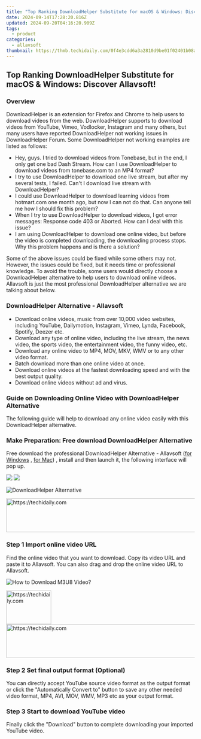 ```yaml
---
title: "Top Ranking DownloadHelper Substitute for macOS & Windows: Discover Allavsoft!"
date: 2024-09-14T17:28:20.816Z
updated: 2024-09-20T04:16:20.909Z
tags:
  - product
categories:
  - allavsoft
thumbnail: https://thmb.techidaily.com/0f4e3cdd6a3a2810d9be01f02401b08a8ee0a737df3f1b1c4792de29fdd777e8.jpg
---
```


## Top Ranking DownloadHelper Substitute for macOS & Windows: Discover Allavsoft!

### Overview

DownloadHelper is an extension for Firefox and Chrome to help users to download videos from the web. DownloadHelper supports to download videos from YouTube, Vimeo, Vodlocker, Instagram and many others, but many users have reported DownloadHelper not working issues in DownloadHelper Forum. Some DownloadHelper not working examples are listed as follows:

* Hey, guys. I tried to download videos from Tonebase, but in the end, I only get one bad Dash Stream. How can I use DownloadHelper to download videos from tonebase.com to an MP4 format?
* I try to use DownloadHelper to download one live stream, but after my several tests, I failed. Can't I download live stream with DownloadHelper?
* I could use DownloadHelper to download learning videos from hotmart.com one month ago, but now I can not do that. Can anyone tell me how I should fix this problem?
* When I try to use DownloadHelper to download videos, I got error messages: Response code 403 or Aborted. How can I deal with this issue?
* I am using DownloadHelper to download one online video, but before the video is completed downloading, the downloading process stops. Why this problem happens and is there a solution?

Some of the above issues could be fixed while some others may not. However, the issues could be fixed, but it needs time or professional knowledge. To avoid the trouble, some users would directly choose a DownloadHelper alternative to help users to download online videos. Allavsoft is just the most professional DownloadHelper alternative we are talking about below.

### DownloadHelper Alternative - Allavsoft

* Download online videos, music from over 10,000 video websites, including YouTube, Dailymotion, Instagram, Vimeo, Lynda, Facebook, Spotify, Deezer etc.
* Download any type of online video, including the live stream, the news video, the sports video, the entertainment video, the funny video, etc.
* Download any online video to MP4, MOV, MKV, WMV or to any other video format.
* Batch download more than one online video at once.
* Download online videos at the fastest downloading speed and with the best output quality.
* Download online videos without ad and virus.

### Guide on Downloading Online Video with DownloadHelper Alternative

The following guide will help to download any online video easily with this DownloadHelper alternative.

### Make Preparation: Free download DownloadHelper Alternative

Free download the professional DownloadHelper Alternative - Allavsoft ([for Windows](https://tools.techidaily.com/allavsoft/products/) , [for Mac](https://tools.techidaily.com/allavsoft/products/)) , install and then launch it, the following interface will pop up.

[![](https://www.allavsoft.com/how-to/../images/how-to/free-download-win.jpg)](https://tools.techidaily.com/allavsoft/products/) [![](https://www.allavsoft.com/how-to/../images/how-to/free-download-mac.jpg)](https://tools.techidaily.com/allavsoft/products/)

![DownloadHelper Alternative](https://www.allavsoft.com/how-to/../images/allavsoft/screen-shot-600.jpg)

<!-- affiliate ads begin -->
<a href="https://appsumo.8odi.net/c/5597632/2111968/7443" target="_top" id="2111968">
  <img src="//a.impactradius-go.com/display-ad/7443-2111968" border="0" alt="https://techidaily.com" width="728" height="90"/>
</a>
<img height="0" width="0" src="https://appsumo.8odi.net/i/5597632/2111968/7443" style="position:absolute;visibility:hidden;" border="0" />
<!-- affiliate ads end -->

### Step 1 Import online video URL

Find the online video that you want to download. Copy its video URL and paste it to Allavsoft. You can also drag and drop the online video URL to Allavsoft.

![How to Download M3U8 Video?](https://www.allavsoft.com/how-to/../images/how-to/download-rtmp-video/download-rtmp-video.jpg)

<!-- affiliate ads begin -->
<a href="https://aligracehair.sjv.io/c/5597632/2135350/19272" target="_top" id="2135350">
  <img src="//a.impactradius-go.com/display-ad/19272-2135350" border="0" alt="https://techidaily.com" width="120" height="90"/>
</a>
<img height="0" width="0" src="https://aligracehair.sjv.io/i/5597632/2135350/19272" style="position:absolute;visibility:hidden;" border="0" />
<!-- affiliate ads end -->

<!-- affiliate ads begin -->
<a href="https://appsumo.8odi.net/c/5597632/2049391/7443" target="_top" id="2049391">
  <img src="//a.impactradius-go.com/display-ad/7443-2049391" border="0" alt="https://techidaily.com" width="728" height="90"/>
</a>
<img height="0" width="0" src="https://appsumo.8odi.net/i/5597632/2049391/7443" style="position:absolute;visibility:hidden;" border="0" />
<!-- affiliate ads end -->

### Step 2 Set final output format (Optional)

You can directly accept YouTube source video format as the output format or click the "Automatically Convert to" button to save any other needed video format, MP4, AVI, MOV, WMV, MP3 etc as your output format.

### Step 3 Start to download YouTube video

Finally click the "Download" button to complete downloading your imported YouTube video.

<ins class="adsbygoogle"
     style="display:block"
     data-ad-format="autorelaxed"
     data-ad-client="ca-pub-7571918770474297"
     data-ad-slot="1223367746"></ins>

<ins class="adsbygoogle"
     style="display:block"
     data-ad-client="ca-pub-7571918770474297"
     data-ad-slot="8358498916"
     data-ad-format="auto"
     data-full-width-responsive="true"></ins>
